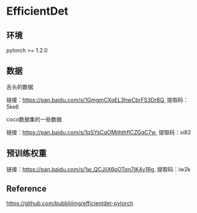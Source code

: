 # EfficientDet

## 环境

pytorch >= 1.2.0

## 数据

舌头的数据

链接：https://pan.baidu.com/s/1GmgmCXqEL3hwCbrFS3Dr8Q  提取码：5ke6 

coco数据集的一些数据

链接：https://pan.baidu.com/s/1qSYsCqOMjihthflCZGqC7w  提取码：xi82  

## 预训练权重

链接：https://pan.baidu.com/s/1w_QCJiiX6pOTqn7jK4y1Rg  提取码：iw2k  

## Reference

https://github.com/bubbliiiing/efficientdet-pytorch
